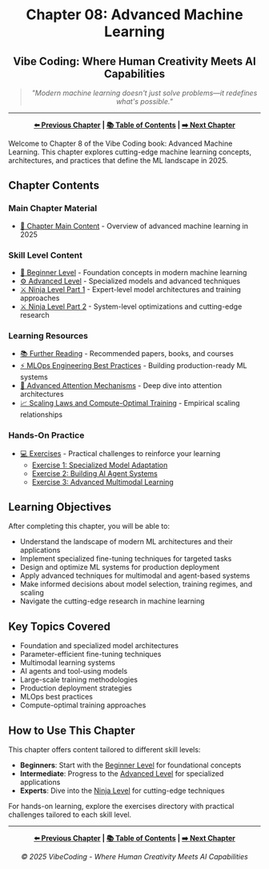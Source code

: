 <div align="center">

# Chapter 08: Advanced Machine Learning

</div>

<div align="center">

## Vibe Coding: Where Human Creativity Meets AI Capabilities

</div>

<div align="center">

> *"Modern machine learning doesn't just solve problems—it redefines what's possible."*

</div>

---

<div align="center">

**[⬅️ Previous Chapter](../Chapter_07_Mobile_Development/Chapter_07_Main.md) | [📚 Table of Contents](../README.md) | [➡️ Next Chapter](../Chapter_09_Security_and_DevOps/Chapter_09_Main.md)**

</div>

Welcome to Chapter 8 of the Vibe Coding book: Advanced Machine Learning. This chapter explores cutting-edge machine learning concepts, architectures, and practices that define the ML landscape in 2025.

## Chapter Contents

### Main Chapter Material

- [📝 Chapter Main Content](./Chapter_08_Main.md) - Overview of advanced machine learning in 2025

### Skill Level Content

- [🔰 Beginner Level](./Chapter_08_Beginner.md) - Foundation concepts in modern machine learning
- [⚙️ Advanced Level](./Chapter_08_Advanced.md) - Specialized models and advanced techniques
- [⚔️ Ninja Level Part 1](./Chapter_08_Ninja_Part1.md) - Expert-level model architectures and training approaches
- [⚔️ Ninja Level Part 2](./Chapter_08_Ninja_Part2.md) - System-level optimizations and cutting-edge research

### Learning Resources

- [📚 Further Reading](./resources/further_reading.md) - Recommended papers, books, and courses
- [⚡ MLOps Engineering Best Practices](./resources/mlops_engineering.md) - Building production-ready ML systems
- [🧠 Advanced Attention Mechanisms](./resources/attention_mechanisms.md) - Deep dive into attention architectures
- [📈 Scaling Laws and Compute-Optimal Training](./resources/scaling_laws.md) - Empirical scaling relationships

### Hands-On Practice

- [💻 Exercises](./exercises/README.md) - Practical challenges to reinforce your learning
  - [Exercise 1: Specialized Model Adaptation](./exercises/exercise_1_specialized_model_adaptation.md)
  - [Exercise 2: Building AI Agent Systems](./exercises/exercise_2_building_ai_agents.md)
  - [Exercise 3: Advanced Multimodal Learning](./exercises/exercise_3_multimodal_learning.md)

## Learning Objectives

After completing this chapter, you will be able to:

- Understand the landscape of modern ML architectures and their applications
- Implement specialized fine-tuning techniques for targeted tasks
- Design and optimize ML systems for production deployment
- Apply advanced techniques for multimodal and agent-based systems
- Make informed decisions about model selection, training regimes, and scaling
- Navigate the cutting-edge research in machine learning

## Key Topics Covered

- Foundation and specialized model architectures
- Parameter-efficient fine-tuning techniques
- Multimodal learning systems
- AI agents and tool-using models
- Large-scale training methodologies
- Production deployment strategies
- MLOps best practices
- Compute-optimal training approaches

## How to Use This Chapter

This chapter offers content tailored to different skill levels:

- **Beginners**: Start with the [Beginner Level](./Chapter_08_Beginner.md) for foundational concepts
- **Intermediate**: Progress to the [Advanced Level](./Chapter_08_Advanced.md) for specialized applications
- **Experts**: Dive into the [Ninja Level](./Chapter_08_Ninja_Part1.md) for cutting-edge techniques

For hands-on learning, explore the exercises directory with practical challenges tailored to each skill level.

---

<div align="center">

**[⬅️ Previous Chapter](../Chapter_07_Mobile_Development/Chapter_07_Main.md) | [📚 Table of Contents](../README.md) | [➡️ Next Chapter](../Chapter_09_Security_and_DevOps/Chapter_09_Main.md)**

</div>

<div align="center">

*© 2025 VibeCoding - Where Human Creativity Meets AI Capabilities*

</div>
